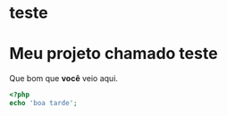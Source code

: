 # teste
Meu projeto chamado teste
======
Que bom que **você** veio aqui.


```php
<?php
echo 'boa tarde';
```
